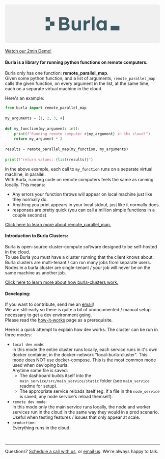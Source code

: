 <p align="center"><img src="https://raw.githubusercontent.com/Burla-Cloud/.github/main/media/readme_banner.png" width=1000></p>

[Watch our 2min Demo!](https://www.youtube.com/watch?v=1HQkTL-7_VY)


#### Burla is a library for running python functions on remote computers.

Burla only has one function: **remote_parallel_map**.  
Given some python function, and a list of arguments, `remote_parallel_map` calls the given function, on every argument in the list, at the same time, each on a separate virtual machine in the cloud.

Here's an example:
```python
from burla import remote_parallel_map

my_arguments = [1, 2, 3, 4]

def my_function(my_argument: int):
    print(f"Running remote computer #{my_argument} in the cloud!")
    return my_argument * 2
    
results = remote_parallel_map(my_function, my_arguments)

print(f"return values: {list(results)}")
```

In the above example, each call to `my_function` runs on a separate virtual machine, in parallel.  
With Burla, running code on remote computers feels the same as running locally. This means:
- Any errors your function throws will appear on local machine just like they normally do.
- Anything you print appears in your local stdout, just like it normally does.
- responses are pretty quick (you can call a million simple functions in a couple seconds).

[Click here to learn more about remote_parallel_map.](https://docs.burla.dev/overview)

#### Introduction to Burla Clusters:
Burla is open-source cluster-compute software designed to be self-hosted in the cloud.  
To use Burla you must have a cluster running that the client knows about.   
Burla clusters are multi-tenant / can run many jobs from separate users.  
Nodes in a burla cluster are single-tenant / your job will never be on the same machine as another job.

[Click here to learn more about how burla-clusters work.](https://docs.burla.dev/how-does-it-work)

#### Developing:

If you want to contribute, send me an [email](mailto:jake@burla.dev)!  
We are still early so there is quite a bit of undocumented / manual setup necessary to get a dev environment going.  
Please read the [how-it-works](https://docs.burla.dev/how-does-it-work) page as a prerequisite.
  
Here is a quick attempt to explain how dev works. The cluster can be run in three modes:
- `local dev mode`:  
    In this mode the entire cluster runs locally, each service runs in it's own docker container, in the docker-network "local-burla-cluster". This mode does NOT use docker-compose. This is the most common mode used when devloping burla.  
    Anytime some file is saved:
    - The dashboard builds itself into the `main_service/src/main_service/static` folder (see `main_service` readme for setup).
    - The appropriate service reloads itself (eg: if a file in the `node_service` is saved, any node service's reload themself).  
- `remote dev mode`:  
    In this mode only the main service runs locally, the node and worker services run in the cloud in the same way they would in a prod scenario. Useful when testing features / issues that only appear at scale.  
- `production`:  
    Everything runs in the cloud.

&nbsp;
&nbsp;

---
Questions?
[Schedule a call with us](https://cal.com/jakez/burla?duration=30), or [email us](mailto:jake@burla.dev). We're always happy to talk.